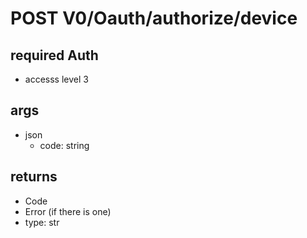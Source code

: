 # POST V0/Oauth/authorize/device 

## required Auth

- accesss level 3

## args

- json
  - code: string

## returns

- Code
-  Error (if there is one)
  -  type: str
